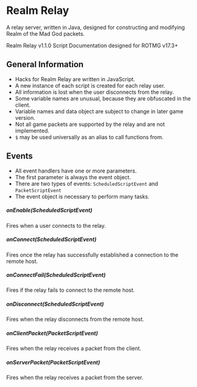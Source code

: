 Realm Relay
===========

A relay server, written in Java, designed for constructing and modifying Realm
of the Mad God packets.

Realm Relay v1.1.0 Script Documentation
designed for ROTMG v17.3+


General Information
-------------------
- Hacks for Realm Relay are written in JavaScript.
- A new instance of each script is created for each relay user.
- All information is lost when the user disconnects from the relay.
- Some variable names are unusual, because they are obfuscated in the client.
- Variable names and data object are subject to change in later game version.
- Not all game packets are supported by the relay and are not implemented.
- `$` may be used universally as an alias to call functions from.

Events
------
- All event handlers have one or more parameters.
- The first parameter is always the event object.
- There are two types of events: `ScheduledScriptEvent` and `PacketScriptEvent`
- The event object is necessary to perform many tasks.


##### onEnable(ScheduledScriptEvent)
Fires when a user connects to the relay.

##### onConnect(ScheduledScriptEvent)
Fires once the relay has successfully established a connection to the remote host.

##### onConnectFail(ScheduledScriptEvent)
Fires if the relay fails to connect to the remote host.

##### onDisconnect(ScheduledScriptEvent)
Fires when the relay disconnects from the remote host.

##### onClientPacket(PacketScriptEvent)
Fires when the relay receives a packet from the client.

##### onServerPacket(PacketScriptEvent)
Fires when the relay receives a packet from the server.
